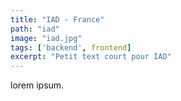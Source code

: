 ```yaml
---
title: "IAD - France"
path: "iad"
image: "iad.jpg"
tags: ['backend', frontend]
excerpt: "Petit text court pour IAD"
---
```

lorem ipsum.

